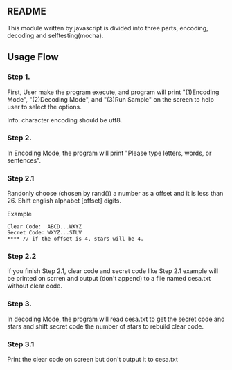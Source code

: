 README
---

This module written by javascript is divided into three parts, encoding, decoding and selftesting(mocha).

## Usage Flow

### Step 1.
First, User make the program execute, and program will print "(1)Encoding Mode", "(2)Decoding Mode", and "(3)Run Sample" on the screen to help user to select the options.

Info: character encoding should be utf8.

### Step 2. 
In Encoding Mode, the program will print "Please type letters, words, or sentences".

### Step 2.1 
Randonly choose (chosen by rand()) a number as a offset and it is less than 26. Shift english alphabet [offset] digits.

Example
```
Clear Code:  ABCD...WXYZ
Secret Code: WXYZ...STUV
**** // if the offset is 4, stars will be 4.
```

### Step 2.2
if you finish Step 2.1, clear code and secret code like Step 2.1 example will be printed on scrren and output (don't append) to a file named cesa.txt without clear code.

### Step 3. 
In decoding Mode, the program will read cesa.txt to get the secret code and stars and shift secret code the number of stars to rebuild clear code.

### Step 3.1 
Print the clear code on screen but don't output it to cesa.txt
